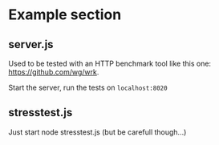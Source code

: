 # Example section

## server.js

Used to be tested with an HTTP benchmark tool like this one: https://github.com/wg/wrk.

Start the server, run the tests on `localhost:8020`

## stresstest.js

Just start node stresstest.js (but be carefull though...)
